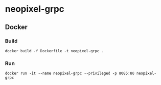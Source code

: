 # neopixel-grpc

## Docker 

### Build

```
docker build -f Dockerfile -t neopixel-grpc .
```

### Run 

```
docker run -it --name neopixel-grpc --privileged -p 8085:80 neopixel-grpc
```
